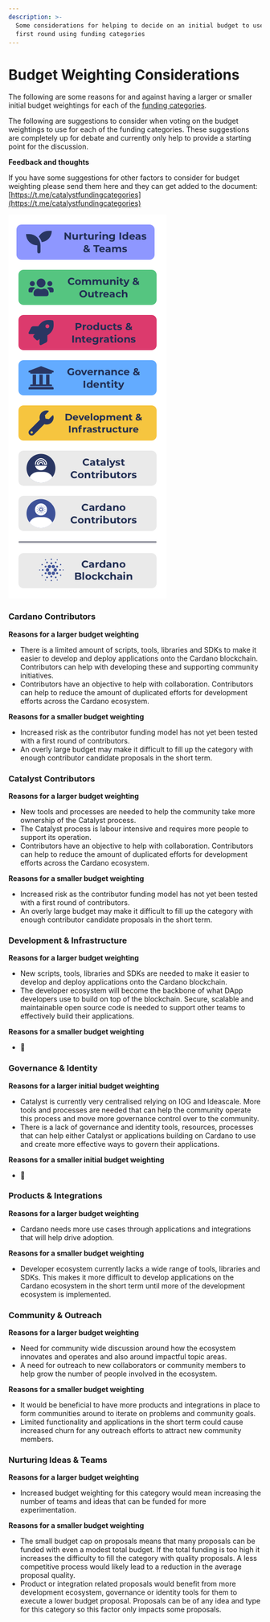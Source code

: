 ```yaml
---
description: >-
  Some considerations for helping to decide on an initial budget to use for a
  first round using funding categories
---
```


# Budget Weighting Considerations

The following are some reasons for and against having a larger or smaller initial budget weightings for each of the [funding categories](../../funding-categories/overview.md).&#x20;

The following are suggestions to consider when voting on the budget weightings to use for each of the funding categories. These suggestions are completely up for debate and currently only help to provide a starting point for the discussion.&#x20;



**Feedback and thoughts**

If you have some suggestions for other factors to consider for budget weighting please send them here and they can get added to the document: [https://t.me/catalystfundingcategories](https://t.me/catalystfundingcategories)

![Funding categories proximity to Cardano blockchain](<../../.gitbook/assets/funding-category-proximity-to-blockchain (1).png>)



### Cardano Contributors

**Reasons for a larger budget weighting**

* There is a limited amount of scripts, tools, libraries and SDKs to make it easier to develop and deploy applications onto the Cardano blockchain. Contributors can help with developing these and supporting community initiatives.
* Contributors have an objective to help with collaboration. Contributors can help to reduce the amount of duplicated efforts for development efforts across the Cardano ecosystem.

**Reasons for a smaller budget weighting**

* Increased risk as the contributor funding model has not yet been tested with a first round of contributors.
* An overly large budget may make it difficult to fill up the category with enough contributor candidate proposals in the short term.



### Catalyst Contributors

**Reasons for a larger budget weighting**

* New tools and processes are needed to help the community take more ownership of the Catalyst process.
* The Catalyst process is labour intensive and requires more people to support its operation.
* Contributors have an objective to help with collaboration. Contributors can help to reduce the amount of duplicated efforts for development efforts across the Cardano ecosystem.

**Reasons for a smaller  budget weighting**

* Increased risk as the contributor funding model has not yet been tested with a first round of contributors.
* An overly large budget may make it difficult to fill up the category with enough contributor candidate proposals in the short term.



### Development & Infrastructure

**Reasons for a larger budget weighting**

* New scripts, tools, libraries and SDKs are needed to make it easier to develop and deploy applications onto the Cardano blockchain.
* The developer ecosystem will become the backbone of what DApp developers use to build on top of the blockchain. Secure, scalable and maintainable open source code is needed to support other teams to effectively build their applications.

**Reasons for a smaller budget weighting**

* :thinking:



### Governance & Identity

**Reasons for a larger initial budget weighting**

* Catalyst is currently very centralised relying on IOG and Ideascale. More tools and processes are needed that can help the community operate this process and move more governance control over to the community.
* There is a lack of governance and identity tools, resources, processes that can help either Catalyst or applications building on Cardano to use and create more effective ways to govern their applications.

**Reasons for a smaller initial budget weighting**

* :thinking:



### **Products & Integrations**

**Reasons for a larger budget weighting**

* Cardano needs more use cases through applications and integrations that will help drive adoption.

**Reasons for a smaller budget weighting**

* Developer ecosystem currently lacks a wide range of tools, libraries and SDKs. This makes it more difficult to develop applications on the Cardano ecosystem in the short term until more of the development ecosystem is implemented.



### Community & Outreach

**Reasons for a larger budget weighting**

* Need for community wide discussion around how the ecosystem innovates and operates and also around impactful topic areas.
* A need for outreach to new collaborators or community members to help grow the number of people involved in the ecosystem.

**Reasons for a smaller budget weighting**

* It would be beneficial to have more products and integrations in place to form communities around to iterate on problems and community goals.
* Limited functionality and applications in the short term could cause increased churn for any outreach efforts to attract new community members.



### Nurturing Ideas & Teams

**Reasons for a larger budget weighting**

* Increased budget weighting for this category would mean increasing the number of teams and ideas that can be funded for more experimentation.

**Reasons for a smaller budget weighting**

* The small budget cap on proposals means that many proposals can be funded with even a modest total budget. If the total funding is too high it increases the difficulty to fill the category with quality proposals. A less competitive process would likely lead to a reduction in the average proposal quality.
* Product or integration related proposals would benefit from more development ecosystem, governance or identity tools for them to execute a lower budget proposal. Proposals can be of any idea and type for this category so this factor only impacts some proposals.
